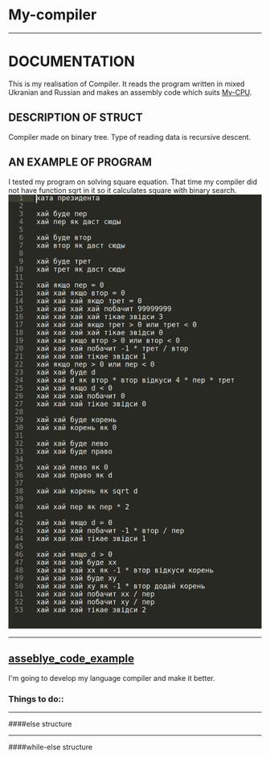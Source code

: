 # My-compiler
***
**DOCUMENTATION**
================
This is my realisation of Compiler. It reads the program written in mixed Ukranian and Russian and makes an assembly code which suits [My-CPU](https://github.com/s-a-v-a-n-n-a/My-CPU).

**DESCRIPTION OF STRUCT**
------------------------
Compiler made on binary tree. Type of reading data is recursive descent.

**AN EXAMPLE OF PROGRAM**
---------------------------
I tested my program on solving square equation. That time my compiler did not have function sqrt in it so it calculates square with binary search.
![program_example](https://github.com/s-a-v-a-n-n-a/My-compiler/blob/main/Examples/square_equation_program.png)
***
[asseblye_code_example](https://github.com/s-a-v-a-n-n-a/My-compiler/blob/main/Examples/asm.xax)
---------------------------
I'm going to develop my language compiler and make it better.

### Things to do::
***
####else structure
***
####while-else structure
</li>
